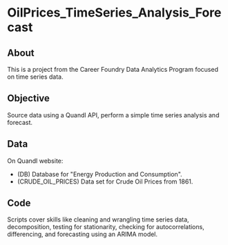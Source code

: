 # OilPrices_TimeSeries_Analysis_Forecast

## About
This is a project from the Career Foundry Data Analytics Program focused on time series data.

## Objective
Source data using a Quandl API, perform a simple time series analysis and forecast.

## Data
On Quandl website:
- (DB) Database for "Energy Production and Consumption".
- (CRUDE_OIL_PRICES) Data set for Crude Oil Prices from 1861.

## Code
Scripts cover skills like cleaning and wrangling time series data, decomposition, testing for stationarity, checking for autocorrelations, differencing, and forecasting using an ARIMA model.
